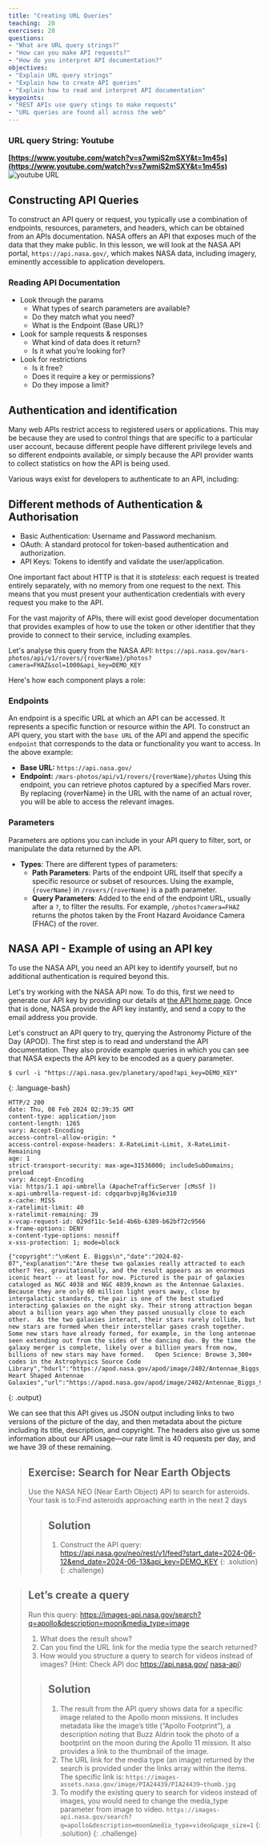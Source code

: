 ```yaml
---
title: "Creating URL Queries"
teaching:  20
exercises: 20
questions:
- "What are URL query strings?"
- "How can you make API requests?"
- "How do you interpret API documentation?"
objectives:
- "Explain URL query strings"
- "Explain how to create API queries"
- "Explain how to read and interpret API documentation"
keypoints:
- "REST APIs use query stings to make requests"
- "URL queries are found all across the web"
---
```



### URL query String: Youtube

 **[https://www.youtube.com/watch?v=s7wmiS2mSXY&t=1m45s](https://www.youtube.com/watch?v=s7wmiS2mSXY&t=1m45s)**
![youtube URL](../assets/img/youtubeAPI.png)

## Constructing API Queries
To construct an API query or request, you typically use a combination of endpoints, resources, parameters, and headers, which can be obtained from an APIs documentation. NASA offers an API that exposes much of the data that they make public. In this lesson, we will look at the NASA API portal, `https://api.nasa.gov/`, which makes NASA data, including imagery, eminently accessible to application developers.


### Reading API Documentation

- Look through the params
    - What types of search parameters are available?
    - Do they match what you need?
    - What is the Endpoint (Base URL)?
- Look for sample requests & responses
    - What kind of data does it return?
    - Is it what you’re looking for?
- Look for restrictions
    - Is it free?
    - Does it require a key or permissions?
    - Do they impose a limit?



## Authentication and identification

Many web APIs restrict access to registered users or applications. This may be
because they are used to control things that are specific to a particular user
account, because different people have different privilege levels and so
different endpoints available, or simply because the API provider wants to
collect statistics on how the API is being used.

Various ways exist for developers to authenticate to an API, including:

## Different methods of Authentication & Authorisation
* Basic Authentication: Username and Password mechanism.
* OAuth: A standard protocol for token-based authentication and authorization.
* API Keys: Tokens to identify and validate the user/application.

One important fact about HTTP is that it is _stateless_: each request is treated
entirely separately, with no memory from one request to the next. This means
that you must present your authentication credentials with every request you
make to the API.

For the vast majority of APIs, there will exist good developer documentation that provides examples of
how to use the token or other identifier that they provide to connect to their
service, including examples.

Let's analyse this query from the NASA API:
`https://api.nasa.gov/mars-photos/api/v1/rovers/{roverName}/photos?camera=FHAZ&sol=1000&api_key=DEMO_KEY`

Here's how each component plays a role:

### Endpoints
An endpoint is a specific URL at which an API can be accessed. It represents a specific function or resource within the API. To construct an API query, you start with the `base URL` of the API and append the specific `endpoint` that corresponds to the data or functionality you want to access. In the above example:
- **Base URL:** `https://api.nasa.gov/`
- **Endpoint:** `/mars-photos/api/v1/rovers/{roverName}/photos`
Using this endpoint, you can retrieve photos captured by a specified Mars rover. By replacing {roverName} in the URL with the name of an actual rover, you will be able to access the relevant images.

### Parameters
 Parameters are options you can include in your API query to filter, sort, or manipulate the data returned by the API.
- **Types**: There are different types of parameters:
  - **Path Parameters**: Parts of the endpoint URL itself that specify a specific resource or subset of resources. Using the  example, `{roverName}` in `/rovers/{roverName}` is a path parameter.
  - **Query Parameters**: Added to the end of the endpoint URL, usually after a `?`, to filter the results. For example, `/photos?camera=FHAZ` returns the photos taken by the Front Hazard Avoidance Camera	(FHAC) of the rover.

## NASA API - Example of using an API key
To use the NASA API, you need an API key to identify yourself, but no additional authentication is required beyond this.

Let's try working with the NASA API now. To do this, first we need to generate
our API key by providing our details at [the API home page][nasa-api]. Once that
is done, NASA provide the API key instantly, and send a copy to the email
address you provide. 


Let's construct an API query to try, querying the Astronomy Picture of the Day (APOD).
The first step is to read and understand the API documentation. They also provide example queries in which you can see that NASA
expects the API key to be encoded as a query parameter.

~~~
$ curl -i "https://api.nasa.gov/planetary/apod?api_key=DEMO_KEY"
~~~
{: .language-bash}

~~~
HTTP/2 200 
date: Thu, 08 Feb 2024 02:39:35 GMT
content-type: application/json
content-length: 1265
vary: Accept-Encoding
access-control-allow-origin: *
access-control-expose-headers: X-RateLimit-Limit, X-RateLimit-Remaining
age: 1
strict-transport-security: max-age=31536000; includeSubDomains; preload
vary: Accept-Encoding
via: https/1.1 api-umbrella (ApacheTrafficServer [cMsSf ])
x-api-umbrella-request-id: cdgqarbvpj8g36vie310
x-cache: MISS
x-ratelimit-limit: 40
x-ratelimit-remaining: 39
x-vcap-request-id: 029df11c-5e1d-4b6b-6389-b62bf72c9566
x-frame-options: DENY
x-content-type-options: nosniff
x-xss-protection: 1; mode=block

{"copyright":"\nKent E. Biggs\n","date":"2024-02-07","explanation":"Are these two galaxies really attracted to each other? Yes, gravitationally, and the result appears as an enormous iconic heart -- at least for now. Pictured is the pair of galaxies cataloged as NGC 4038 and NGC 4039,known as the Antennae Galaxies.  Because they are only 60 million light years away, close by intergalactic standards, the pair is one of the best studied interacting galaxies on the night sky. Their strong attraction began about a billion years ago when they passed unusually close to each other.  As the two galaxies interact, their stars rarely collide, but new stars are formed when their interstellar gases crash together.  Some new stars have already formed, for example, in the long antennae seen extending out from the sides of the dancing duo. By the time the galaxy merger is complete, likely over a billion years from now, billions of new stars may have formed.   Open Science: Browse 3,300+ codes in the Astrophysics Source Code Library","hdurl":"https://apod.nasa.gov/apod/image/2402/Antennae_Biggs_3840.jpg","media_type":"image","service_version":"v1","title":"The Heart Shaped Antennae Galaxies","url":"https://apod.nasa.gov/apod/image/2402/Antennae_Biggs_960.jpg"}
~~~
{: .output}

We can see that this API gives us JSON output including links to two versions
of the picture of the day, and then metadata about the picture including its
title, description, and copyright. The headers also give us some information
about our API usage&mdash;our rate limit is 40 requests per day, and we have
39 of these remaining.


>## Exercise: Search for Near Earth Objects
> Use the NASA NEO (Near Earth Object) API to search for asteroids. Your task is to:Find asteroids approaching earth in the next 2 days
>
>> ## Solution
>> 1. Construct the API query:
>> https://api.nasa.gov/neo/rest/v1/feed?start_date=2024-06-12&end_date=2024-06-13&api_key=DEMO_KEY
>{: .solution}
{: .challenge}

>## Let’s create a query 
>Run this query: https://images-api.nasa.gov/search?q=apollo&description=moon&media_type=image
>1. What does the result show?
>2. Can you find the URL link for the media type the search returned?
>3. How would you structure a query to search for videos instead of images? (Hint: Check API doc https://api.nasa.gov/ [nasa-api])
>
>>## Solution
>>1. The result from the API query shows data for a specific image related to the Apollo moon missions. It includes metadata like the image’s title (“Apollo Footprint”), a description noting that Buzz Aldrin took the photo of a bootprint on the moon during the Apollo 11 mission. It also provides a link to the thumbnail of the image.
>>2. The URL link for the media type (an image) returned by the search is provided under the links array within the items. The specific link is: `https://images-assets.nasa.gov/image/PIA24439/PIA24439~thumb.jpg`
>>3. To modify the existing query to search for videos instead of images, you would need to change the media_type parameter from image to video. `https://images-api.nasa.gov/search?q=apollo&description=moon&media_type=video&page_size=1`
>{: .solution}
{: .challenge}

[nasa-api]: https://api.nasa.gov
